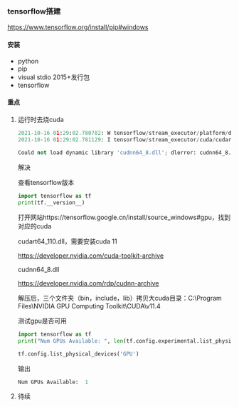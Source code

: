 ### tensorflow搭建

https://www.tensorflow.org/install/pip#windows



#### 安装

- python
- pip
- visual stdio 2015+发行包
- tensorflow



#### 重点

1. 运行时去烧cuda

   ```python
   2021-10-16 01:29:02.780782: W tensorflow/stream_executor/platform/default/dso_loader.cc:64] Could not load dynamic library 'cudart64_110.dll'; dlerror: cudart64_110.dll not found
   2021-10-16 01:29:02.781129: I tensorflow/stream_executor/cuda/cudart_stub.cc:29] Ignore above cudart dlerror if you do not have a GPU set up on your machine.
                   
   Could not load dynamic library 'cudnn64_8.dll'; dlerror: cudnn64_8.dll not found
   ```

   解决

   查看tensorflow版本

   ```python
   import tensorflow as tf
   print(tf.__version__)
   ```

   

   打开网站https://tensorflow.google.cn/install/source_windows#gpu，找到对应的cuda

   

   cudart64_110.dll，需要安装cuda 11

   https://developer.nvidia.com/cuda-toolkit-archive

   

   cudnn64_8.dll

   https://developer.nvidia.com/rdp/cudnn-archive

   解压后，三个文件夹（bin，include，lib）拷贝大cuda目录：C:\Program Files\NVIDIA GPU Computing Toolkit\CUDA\v11.4

   

   测试gpu是否可用

   ```python
   import tensorflow as tf
   print("Num GPUs Available: ", len(tf.config.experimental.list_physical_devices('GPU')))
   
   tf.config.list_physical_devices('GPU')
   ```

   输出

   ```python
   Num GPUs Available:  1
   ```

   

2. 待续

